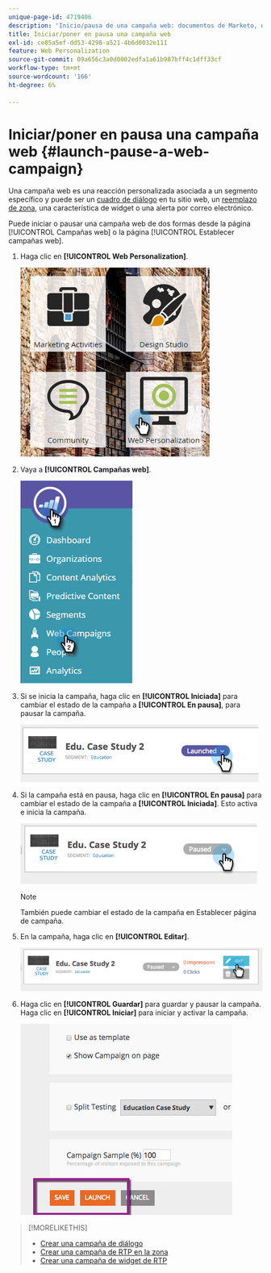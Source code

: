 ```yaml
---
unique-page-id: 4719406
description: 'Inicio/pausa de una campaña web: documentos de Marketo, documentación del producto'
title: Iniciar/poner en pausa una campaña web
exl-id: ce85a5ef-dd53-4298-a521-4b6d0032e111
feature: Web Personalization
source-git-commit: 09a656c3a0d0002edfa1a61b987bff4c1dff33cf
workflow-type: tm+mt
source-wordcount: '166'
ht-degree: 6%

---
```


# Iniciar/poner en pausa una campaña web {#launch-pause-a-web-campaign}

Una campaña web es una reacción personalizada asociada a un segmento específico y puede ser un [cuadro de diálogo](/help/marketo/product-docs/web-personalization/working-with-web-campaigns/create-a-new-dialog-web-campaign.md) en tu sitio web, un [reemplazo de zona](/help/marketo/product-docs/web-personalization/working-with-web-campaigns/create-a-new-in-zone-web-campaign.md), una característica de widget o una alerta por correo electrónico.

Puede iniciar o pausar una campaña web de dos formas desde la página [!UICONTROL Campañas web] o la página [!UICONTROL Establecer campañas web].

1. Haga clic en **[!UICONTROL Web Personalization]**.

   ![](assets/one-1.png)

1. Vaya a **[!UICONTROL Campañas web]**.

   ![](assets/two-1.png)

1. Si se inicia la campaña, haga clic en **[!UICONTROL Iniciada]** para cambiar el estado de la campaña a **[!UICONTROL En pausa]**, para pausar la campaña.

   ![](assets/image2014-11-26-17-3a26-3a38.png)

1. Si la campaña está en pausa, haga clic en **[!UICONTROL En pausa]** para cambiar el estado de la campaña a **[!UICONTROL Iniciada]**. Esto activa e inicia la campaña.

   ![](assets/image2014-11-26-17-3a28-3a59.png)

   >[!NOTE]
   >
   >También puede cambiar el estado de la campaña en Establecer página de campaña.

1. En la campaña, haga clic en **[!UICONTROL Editar]**.

   ![](assets/image2014-11-26-17-3a31-3a37.png)

1. Haga clic en **[!UICONTROL Guardar]** para guardar y pausar la campaña. Haga clic en **[!UICONTROL Iniciar]** para iniciar y activar la campaña.

   ![](assets/image2014-11-26-17-3a32-3a48.png)

>[!MORELIKETHIS]
>
>* [Crear una campaña de diálogo](/help/marketo/product-docs/web-personalization/working-with-web-campaigns/create-a-new-dialog-web-campaign.md)
>* [Crear una campaña de RTP en la zona](/help/marketo/product-docs/web-personalization/working-with-web-campaigns/create-a-new-in-zone-web-campaign.md)
>* [Crear una campaña de widget de RTP](/help/marketo/product-docs/web-personalization/working-with-web-campaigns/create-a-new-widget-web-campaign.md)
